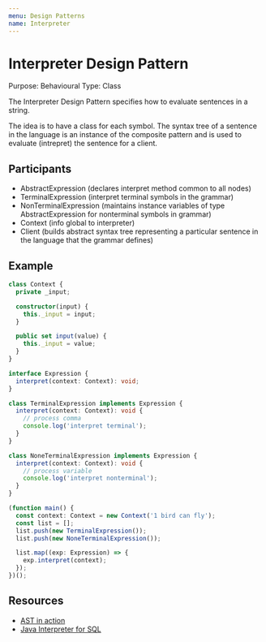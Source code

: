 ```yaml
---
menu: Design Patterns
name: Interpreter
---
```


# Interpreter Design Pattern

Purpose: Behavioural
Type: Class

The Interpreter Design Pattern specifies how to evaluate sentences in a string.

The idea is to have a class for each symbol. The syntax tree of a sentence in the language is an instance of the composite pattern and is used to evaluate (intrepret) the sentence for a client.

## Participants

- AbstractExpression (declares interpret method common to all nodes)
- TerminalExpression (interpret terminal symbols in the grammar)
- NonTerminalExpression (maintains instance variables of type AbstractExpression for nonterminal symbols in grammar)
- Context (info global to interpreter)
- Client (builds abstract syntax tree representing a particular sentence in the language that the grammar defines)

## Example

```typescript
class Context {
  private _input;

  constructor(input) {
    this._input = input;
  }

  public set input(value) {
    this._input = value;
  }
}

interface Expression {
  interpret(context: Context): void;
}

class TerminalExpression implements Expression {
  interpret(context: Context): void {
    // process comma
    console.log('interpret terminal');
  }
}

class NoneTerminalExpression implements Expression {
  interpret(context: Context): void {
    // process variable
    console.log('interpret nonterminal');
  }
}

(function main() {
  const context: Context = new Context('1 bird can fly');
  const list = [];
  list.push(new TerminalExpression());
  list.push(new NoneTerminalExpression());

  list.map((exp: Expression) => {
    exp.interpret(context);
  });
})();
```

## Resources

- [AST in action](https://ruslanspivak.com/lsbasi-part7/)
- [Java Interpreter for SQL](https://www.baeldung.com/java-interpreter-pattern)
